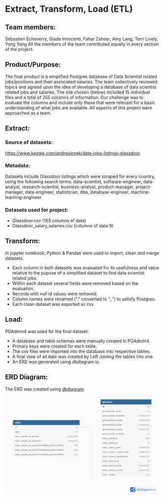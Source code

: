 # Extract, Transform, Load (ETL)

## Team members:
Sebastien Echeverry, Giada Innocenti, Fahar Zaheer, Amy Lang, Terri Lively, Yong Yang
All the members of the team contributed equally in every section of the project.

## Product/Purpose:
The final product is a simplified Postgres database of Data Scientist related jobs/positions and their associated salaries. The team collectively reviewed topics and agreed upon the idea of developing a database of data scientist related jobs and salaries. The site chosen (below) included 15 individual files and a total of 265 columns of information. Our challenge was to evaluate the columns and include only those that were relevant for a basic understanding of what jobs are available. All aspects of this project were approached as a team.

## Extract:

### Source of datasets: 
https://www.kaggle.com/andresionek/data-jobs-listings-glassdoor

### Metadata:
Datasets include Glassdoor listings which were scraped for every country, using the following search terms: data-scientist, software-engineer, data-analyst, research-scientist, business-analyst, product-manager, project-manager, data-engineer, statistician, dba, database-engineer, machine-learning-engineer

### Datasets used for project:
* 	Glassdoor.csv (163 columns of data)
* 	Glassdoor_salary_salaries.csv (columns of data 9)

## Transform:
In jupyter notebook, Python & Pandas were used to import, clean and merge datasets.
*	Each column in both datasets was evaluated for its usefulness and value relative to the pupose of a simplified dataset to find data scientist related jobs. 
*	Within each dataset several fields were removed based on the evaluation.
*	Records with null id values were removed.
* 	Column names were renamed ("." converted to "_") to satisfy Postgres.
*	Each clean dataset was exported as csv.

## Load:
PGAdmin4 was used for the final dataset. 
*	A database and table schemas were manually created in PGAdmin4.
*	Primary keys were created for each table.
*	The csv files were imported into the database into respective tables.
*	A final view of all date was created by Left Joining the tables into one.
*	An ERD was generated using dbdiagram.io.

## ERD Diagram:
The ERD was created using [dbdiagram](https://dbdiagram.io/home). \
![ERD](https://github.com/giadainnocenti/ETL_DataScience/blob/main/ERD/ETL_project%20(1).png)

